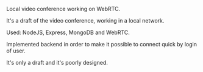 Local video conference working on WebRTC.

It's a draft of the video conference, working in a local network.

Used: NodeJS, Express, MongoDB and WebRTC.

Implemented backend in order to make it possible to connect quick by login of user.

It's only a draft and it's poorly designed.
